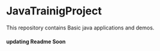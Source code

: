 # JavaTrainigProject
This repository contains Basic java applications and demos.



#### updating Readme Soon
